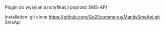 Plugin do wysylania notyfikacji poprzez SMS-API

Installation:
git clone https://github.com/Go2Ecommerce/MantisSmsApi.git SmsApi
